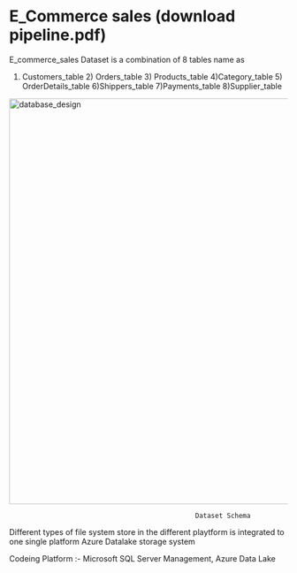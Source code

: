 # E_Commerce sales (download pipeline.pdf)
E_commerce_sales Dataset is a combination of 8 tables name as 

1) Customers_table 2) Orders_table 3) Products_table 4)Category_table 5) OrderDetails_table 6)Shippers_table 7)Payments_table 8)Supplier_table


<img width="734" alt="database_design" src="https://github.com/AnkitKr0711/E_Commerce-Sales/assets/111516810/680144be-eaf6-45ff-a26b-f834eb6291c6">

                                                   Dataset Schema

Different types of file system store in the different playtform is integrated to one single platform Azure Datalake storage system

Codeing Platform :- Microsoft SQL Server Management, Azure Data Lake
